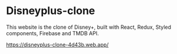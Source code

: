 # Disneyplus-clone

This website is the clone of Disney+, built with React, Redux, Styled components, Firebase and TMDB API.

https://disneyplus-clone-4d43b.web.app/
